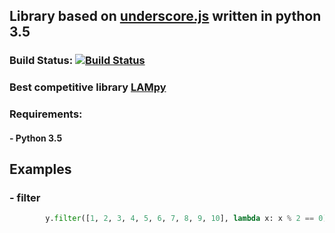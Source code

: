 ## Library based on [underscore.js](http://underscorejs.org) written in python 3.5
### Build Status: [![Build Status](https://travis-ci.org/dominikus1993/y.py.svg?branch=master)](https://travis-ci.org/dominikus1993/y.py)
### Best competitive library [LAMpy](https://github.com/grapek9/LAMpy)
### Requirements:
#### - Python 3.5

## Examples 
### - filter
``` python
        y.filter([1, 2, 3, 4, 5, 6, 7, 8, 9, 10], lambda x: x % 2 == 0) # result: [2, 4, 6, 8, 10]
```
